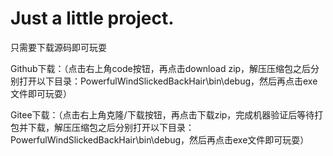 # Just a little project.
只需要下载源码即可玩耍



Github下载：（点击右上角code按钮，再点击download zip，解压压缩包之后分别打开以下目录：PowerfulWindSlickedBackHair\bin\debug，然后再点击exe文件即可玩耍）



Gitee下载：（点击右上角克隆/下载按钮，再点击下载zip，完成机器验证后等待打包并下载，解压压缩包之后分别打开以下目录：PowerfulWindSlickedBackHair\bin\debug，然后再点击exe文件即可玩耍）





